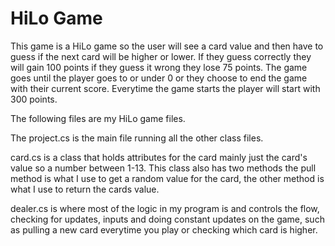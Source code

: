 # HiLo Game

This game is a HiLo game so the user will see a card value and then have to guess if the next card will be higher or lower. If they guess correctly they will gain 100 points if they guess it wrong they lose 75 points. The game goes until the player goes to or under 0 or they choose to end the game with their current score. Everytime the game starts the player will start with 300 points.

The following files are my HiLo game files. 

The project.cs is the main file running all the other class files.

card.cs is a class that holds attributes for the card mainly just the card's value so a number between 1-13. This class also has two methods the pull method is what I use to get a random value for the card, the other method is what I use to return the cards value.

dealer.cs is where most of the logic in my program is and controls the flow, checking for updates, inputs and doing constant updates on the game, such as pulling a new card everytime you play or checking which card is higher.
